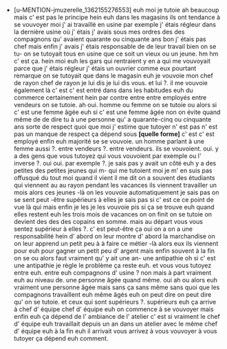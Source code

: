  * [u-MENTION-jmuzerelle_1362155276553]
	euh moi je tutoie ah beaucoup mais c' est pas le principe hein euh dans les magasins ils ont tendance à se vouvoyer moi j' ai travaillé en usine par exemple j' étais régleur dans la dernière usine où j' étais j' avais sous mes ordres des des compagnons qu' avaient quarante ou cinquante ans bon j' étais pas chef mais enfin j' avais j' étais responsable de de leur travail bien on se tu- on se tutoyait tous en usine que ce soit un vieux ou un jeune.
	 hm hm c' est ça.
	 hein moi euh les gars qui rentraient y en a qui me vouvoyait parce que j' étais régleur j' étais un ouvrier comme eux pourtant remarque on se tutoyait que dans le magasin euh je vouvoie mon chef de rayon chef de rayon je lui dis je lui dis vous.
	 et lui ?.
	 il me vouvoie également là c' est c' est entré dans dans les habitudes euh du commerce certainement hein par contre entre entre employés entre vendeurs on se tutoie.
	 ah oui.
	 homme ou femme on se tutoie ou alors si c' est une femme âgée euh si c' est une femme âgée non on évite quand même de de dire tu à une personne qu' a quarante-cinq ou cinquante ans sorte de respect quoi que moi j' estime que tutoyer n' est pas n' est pas un manque de respect ça dépend sous **[quelle forme]** c' est c' est employé enfin euh majorité se se vouvoie.
	 un homme parlant à une femme aussi ?.
	 entre vendeurs ?.
	 entre vendeurs.
	 ils se vouvoient.
	 oui.
	 y a des gens que vous tutoyez qui vous vouvoient par exemple ou l' inverse ?.
	 oui oui.
	 par exemple ?.
	 je sais pas y avait un côté euh y a des petites des petites jeunes qui m- qui me tutoient moi je m' en suis pas offusqué du tout moi quand il vient il me dit on a souvent des étudiants qui viennent au au rayon pendant les vacances ils viennent travailler un mois alors ces jeunes -là on les vouvoie automatiquement je sais pas on se sent peut -être supérieurs à elles je sais pas si c' est ce ce point de vue là qui mais enfin je les je les vouvoie pis si ça se trouve euh quand elles restent euh les trois mois de vacances on on finit on se tutoie on devient des des des copains en somme.
	 mais au départ vous vous sentez supérieur à elles ?.
	 c' est peut-être ça oui on a on a une responsabilité hein d' abord on leur montre d' abord la marchandise on on leur apprend un petit peu à à faire ce métier -là alors eux ils viennent pour euh pour gagner un petit peu d' argent mais enfin souvent à la fin on se ou alors faut vraiment qu' y ait une an- une antipathie oh si c' est une antipathie je règle le problème ça reste euh.
	 et vous vous tutoyez entre euh.
	 entre euh compagnons d' usine ? non mais à part vraiment euh au niveau de.
	 une personne âgée quand même.
	 oui ah ou alors euh vraiment une personne âgée mais sans ça sans même sans quoi que les compagnons travaillent euh même âgés euh on peut dire on peut dire qu' on se tutoie.
	 et ceux qui sont supérieurs ?.
	 supérieurs euh ça arrive à chef d' équipe chef d' équipe euh on commence à se vouvoyer mais enfin euh ça dépend de l' ambiance de l' atelier c' est si vraiment le chef d' équipe euh travaillait depuis un an dans un atelier avec le même chef d' équipe euh à la fin euh il arrivait vous arrivez à vous vouvoyer à vous tutoyer ça dépend euh comment.
	
